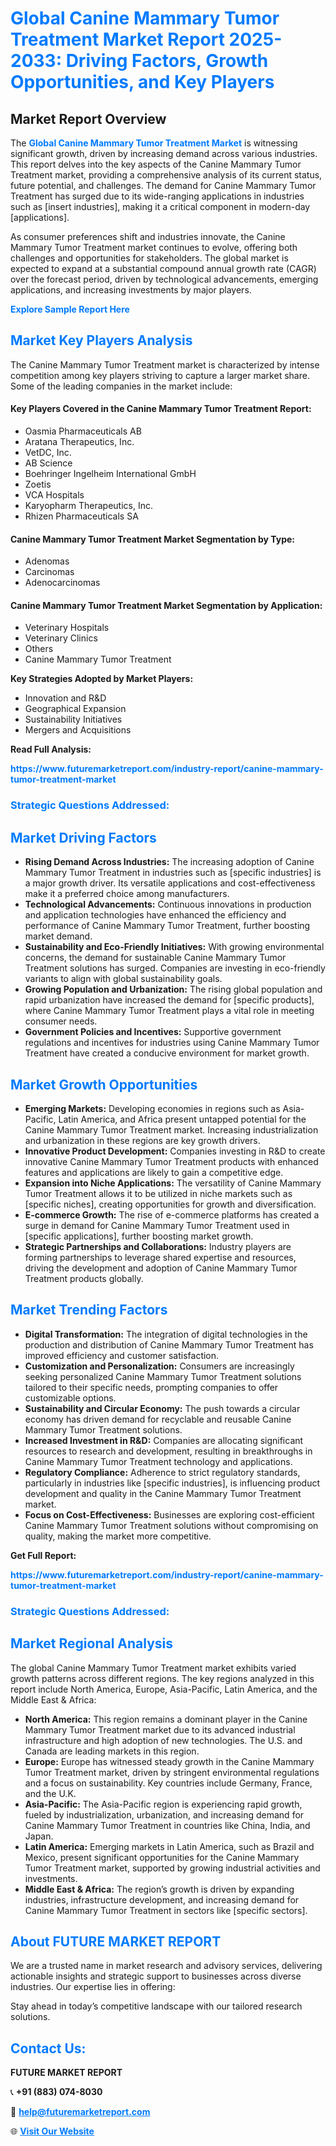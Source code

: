 <h1 style="color: #007BFF;">Global Canine Mammary Tumor Treatment Market Report 2025-2033: Driving Factors, Growth Opportunities, and Key Players</h1>

<section id="overview">
<h2>Market Report Overview</h2>
<p>The <a href="https://www.futuremarketreport.com/industry-report/canine-mammary-tumor-treatment-market" style="color: #007BFF; text-decoration: none;"><strong>Global Canine Mammary Tumor Treatment Market</strong></a> is witnessing significant growth, driven by increasing demand across various industries. This report delves into the key aspects of the Canine Mammary Tumor Treatment market, providing a comprehensive analysis of its current status, future potential, and challenges. The demand for Canine Mammary Tumor Treatment has surged due to its wide-ranging applications in industries such as [insert industries], making it a critical component in modern-day [applications].</p>
<p>As consumer preferences shift and industries innovate, the Canine Mammary Tumor Treatment market continues to evolve, offering both challenges and opportunities for stakeholders. The global market is expected to expand at a substantial compound annual growth rate (CAGR) over the forecast period, driven by technological advancements, emerging applications, and increasing investments by major players.</p>
</section>

<section id="overview">
<p><a href="https://www.futuremarketreport.com/request-sample/reportId=126956" style="color: #007BFF; text-decoration: none;"><strong>Explore Sample Report Here</strong></a></p>
</section>

<section id="key-players">
<h2 style="color: #007BFF;">Market Key Players Analysis</h2>
<p>The Canine Mammary Tumor Treatment market is characterized by intense competition among key players striving to capture a larger market share. Some of the leading companies in the market include:</p>
<h4>Key Players Covered in the Canine Mammary Tumor Treatment Report:</h4>
<ul><li>Oasmia Pharmaceuticals AB</li><li>Aratana Therapeutics, Inc.</li><li>VetDC, Inc.</li><li>AB Science</li><li>Boehringer Ingelheim International GmbH</li><li>Zoetis</li><li>VCA Hospitals</li><li>Karyopharm Therapeutics, Inc.</li><li>Rhizen Pharmaceuticals SA</li></ul>
<h4>Canine Mammary Tumor Treatment Market Segmentation by Type:</h4>
<ul><li>Adenomas</li><li>Carcinomas</li><li>Adenocarcinomas</li></ul>

<h4>Canine Mammary Tumor Treatment Market Segmentation by Application:</h4>
<ul><li>Veterinary Hospitals</li><li>Veterinary Clinics</li><li>Others</li><li>Canine Mammary Tumor Treatment</li></ul>
<p><strong>Key Strategies Adopted by Market Players:</strong></p>
<ul>
<li>Innovation and R&D</li>
<li>Geographical Expansion</li>
<li>Sustainability Initiatives</li>
<li>Mergers and Acquisitions</li>
</ul>
</section>

<section>
<p><strong>Read Full Analysis: </strong></p><a href="https://www.futuremarketreport.com/industry-report/canine-mammary-tumor-treatment-market" style="color: #007BFF; text-decoration: none;"><strong>https://www.futuremarketreport.com/industry-report/canine-mammary-tumor-treatment-market</strong></a>
<h3 style="color: #007BFF;">Strategic Questions Addressed:</h3>
</section>

<section id="driving-factors">
<h2 style="color: #007BFF;">Market Driving Factors</h2>
<ul>
<li><strong>Rising Demand Across Industries:</strong> The increasing adoption of Canine Mammary Tumor Treatment in industries such as [specific industries] is a major growth driver. Its versatile applications and cost-effectiveness make it a preferred choice among manufacturers.</li>
<li><strong>Technological Advancements:</strong> Continuous innovations in production and application technologies have enhanced the efficiency and performance of Canine Mammary Tumor Treatment, further boosting market demand.</li>
<li><strong>Sustainability and Eco-Friendly Initiatives:</strong> With growing environmental concerns, the demand for sustainable Canine Mammary Tumor Treatment solutions has surged. Companies are investing in eco-friendly variants to align with global sustainability goals.</li>
<li><strong>Growing Population and Urbanization:</strong> The rising global population and rapid urbanization have increased the demand for [specific products], where Canine Mammary Tumor Treatment plays a vital role in meeting consumer needs.</li>
<li><strong>Government Policies and Incentives:</strong> Supportive government regulations and incentives for industries using Canine Mammary Tumor Treatment have created a conducive environment for market growth.</li>
</ul>
</section>

<section id="growth-opportunities">
<h2 style="color: #007BFF;">Market Growth Opportunities</h2>
<ul>
<li><strong>Emerging Markets:</strong> Developing economies in regions such as Asia-Pacific, Latin America, and Africa present untapped potential for the Canine Mammary Tumor Treatment market. Increasing industrialization and urbanization in these regions are key growth drivers.</li>
<li><strong>Innovative Product Development:</strong> Companies investing in R&D to create innovative Canine Mammary Tumor Treatment products with enhanced features and applications are likely to gain a competitive edge.</li>
<li><strong>Expansion into Niche Applications:</strong> The versatility of Canine Mammary Tumor Treatment allows it to be utilized in niche markets such as [specific niches], creating opportunities for growth and diversification.</li>
<li><strong>E-commerce Growth:</strong> The rise of e-commerce platforms has created a surge in demand for Canine Mammary Tumor Treatment used in [specific applications], further boosting market growth.</li>
<li><strong>Strategic Partnerships and Collaborations:</strong> Industry players are forming partnerships to leverage shared expertise and resources, driving the development and adoption of Canine Mammary Tumor Treatment products globally.</li>
</ul>
</section>

<section id="trending-factors">
<h2 style="color: #007BFF;">Market Trending Factors</h2>
<ul>
<li><strong>Digital Transformation:</strong> The integration of digital technologies in the production and distribution of Canine Mammary Tumor Treatment has improved efficiency and customer satisfaction.</li>
<li><strong>Customization and Personalization:</strong> Consumers are increasingly seeking personalized Canine Mammary Tumor Treatment solutions tailored to their specific needs, prompting companies to offer customizable options.</li>
<li><strong>Sustainability and Circular Economy:</strong> The push towards a circular economy has driven demand for recyclable and reusable Canine Mammary Tumor Treatment solutions.</li>
<li><strong>Increased Investment in R&D:</strong> Companies are allocating significant resources to research and development, resulting in breakthroughs in Canine Mammary Tumor Treatment technology and applications.</li>
<li><strong>Regulatory Compliance:</strong> Adherence to strict regulatory standards, particularly in industries like [specific industries], is influencing product development and quality in the Canine Mammary Tumor Treatment market.</li>
<li><strong>Focus on Cost-Effectiveness:</strong> Businesses are exploring cost-efficient Canine Mammary Tumor Treatment solutions without compromising on quality, making the market more competitive.</li>
</ul>
</section>

<section>
<p><strong>Get Full Report: </strong></p><a href="https://www.futuremarketreport.com/industry-report/canine-mammary-tumor-treatment-market" style="color: #007BFF; text-decoration: none;"><strong>https://www.futuremarketreport.com/industry-report/canine-mammary-tumor-treatment-market</strong></a>
<h3 style="color: #007BFF;">Strategic Questions Addressed:</h3>
</section>


<section id="regional-analysis">
<h2 style="color: #007BFF;">Market Regional Analysis</h2>
<p>The global Canine Mammary Tumor Treatment market exhibits varied growth patterns across different regions. The key regions analyzed in this report include North America, Europe, Asia-Pacific, Latin America, and the Middle East & Africa:</p>
<ul>
<li><strong>North America:</strong> This region remains a dominant player in the Canine Mammary Tumor Treatment market due to its advanced industrial infrastructure and high adoption of new technologies. The U.S. and Canada are leading markets in this region.</li>
<li><strong>Europe:</strong> Europe has witnessed steady growth in the Canine Mammary Tumor Treatment market, driven by stringent environmental regulations and a focus on sustainability. Key countries include Germany, France, and the U.K.</li>
<li><strong>Asia-Pacific:</strong> The Asia-Pacific region is experiencing rapid growth, fueled by industrialization, urbanization, and increasing demand for Canine Mammary Tumor Treatment in countries like China, India, and Japan.</li>
<li><strong>Latin America:</strong> Emerging markets in Latin America, such as Brazil and Mexico, present significant opportunities for the Canine Mammary Tumor Treatment market, supported by growing industrial activities and investments.</li>
<li><strong>Middle East & Africa:</strong> The region’s growth is driven by expanding industries, infrastructure development, and increasing demand for Canine Mammary Tumor Treatment in sectors like [specific sectors].</li>
</ul>
</section>

<footer>
<h2 style="color: #007BFF;">About FUTURE MARKET REPORT</h2>
<p>We are a trusted name in market research and advisory services, delivering actionable insights and strategic support to businesses across diverse industries. Our expertise lies in offering:</p>

<p>Stay ahead in today’s competitive landscape with our tailored research solutions.</p>

<h2 style="color: #007BFF;">Contact Us:</h2>
<p><strong>FUTURE MARKET REPORT</strong></p>
<p>📞 <strong>+91 (883) 074-8030</strong></p>
<p>📧 <strong><a href="mailto:help@futuremarketreport.com" style="color: #007BFF;">help@futuremarketreport.com</a></strong></p>
<p>🌐 <strong><a href="https://www.futuremarketreport.com/" style="color: #007BFF;">Visit Our Website</a></strong></p>
</footer>